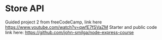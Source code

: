 # Store API

Guided project 2 from freeCodeCamp, link here https://www.youtube.com/watch?v=qwfE7fSVaZM
Starter and public code link here: https://github.com/john-smilga/node-express-course